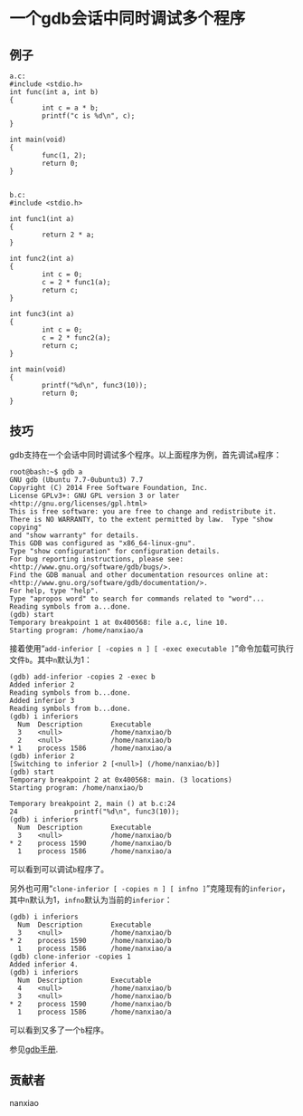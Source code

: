# 一个gdb会话中同时调试多个程序
## 例子
	a.c:
	#include <stdio.h>
	int func(int a, int b)
	{
	        int c = a * b;
	        printf("c is %d\n", c);
	}
	
	int main(void)
	{
	        func(1, 2);
	        return 0;
	}


	b.c:
	#include <stdio.h>

	int func1(int a)
	{
	        return 2 * a;
	}
	
	int func2(int a)
	{
	        int c = 0;
	        c = 2 * func1(a);
	        return c;
	}
	
	int func3(int a)
	{
	        int c = 0;
	        c = 2 * func2(a);
	        return c;
	}
	
	int main(void)
	{
	        printf("%d\n", func3(10));
	        return 0;
	}


## 技巧
gdb支持在一个会话中同时调试多个程序。以上面程序为例，首先调试`a`程序：  

	root@bash:~$ gdb a
	GNU gdb (Ubuntu 7.7-0ubuntu3) 7.7
	Copyright (C) 2014 Free Software Foundation, Inc.
	License GPLv3+: GNU GPL version 3 or later <http://gnu.org/licenses/gpl.html>
	This is free software: you are free to change and redistribute it.
	There is NO WARRANTY, to the extent permitted by law.  Type "show copying"
	and "show warranty" for details.
	This GDB was configured as "x86_64-linux-gnu".
	Type "show configuration" for configuration details.
	For bug reporting instructions, please see:
	<http://www.gnu.org/software/gdb/bugs/>.
	Find the GDB manual and other documentation resources online at:
	<http://www.gnu.org/software/gdb/documentation/>.
	For help, type "help".
	Type "apropos word" to search for commands related to "word"...
	Reading symbols from a...done.
	(gdb) start
	Temporary breakpoint 1 at 0x400568: file a.c, line 10.
	Starting program: /home/nanxiao/a

接着使用“`add-inferior [ -copies n ] [ -exec executable ]`”命令加载可执行文件`b`。其中`n`默认为1：  

	(gdb) add-inferior -copies 2 -exec b
	Added inferior 2
	Reading symbols from b...done.
	Added inferior 3
	Reading symbols from b...done.
	(gdb) i inferiors
	  Num  Description       Executable
	  3    <null>            /home/nanxiao/b
	  2    <null>            /home/nanxiao/b
	* 1    process 1586      /home/nanxiao/a
	(gdb) inferior 2
	[Switching to inferior 2 [<null>] (/home/nanxiao/b)]
	(gdb) start
	Temporary breakpoint 2 at 0x400568: main. (3 locations)
	Starting program: /home/nanxiao/b
	
	Temporary breakpoint 2, main () at b.c:24
	24              printf("%d\n", func3(10));
	(gdb) i inferiors
	  Num  Description       Executable
	  3    <null>            /home/nanxiao/b
	* 2    process 1590      /home/nanxiao/b
	  1    process 1586      /home/nanxiao/a
可以看到可以调试`b`程序了。

另外也可用“`clone-inferior [ -copies n ] [ infno ]`”克隆现有的`inferior`，其中`n`默认为1，`infno`默认为当前的`inferior`：  

	(gdb) i inferiors
	  Num  Description       Executable
	  3    <null>            /home/nanxiao/b
	* 2    process 1590      /home/nanxiao/b
	  1    process 1586      /home/nanxiao/a
	(gdb) clone-inferior -copies 1
	Added inferior 4.
	(gdb) i inferiors
	  Num  Description       Executable
	  4    <null>            /home/nanxiao/b
	  3    <null>            /home/nanxiao/b
	* 2    process 1590      /home/nanxiao/b
	  1    process 1586      /home/nanxiao/a
可以看到又多了一个`b`程序。

参见[gdb手册](https://sourceware.org/gdb/onlinedocs/gdb/Inferiors-and-Programs.html).

## 贡献者

nanxiao
